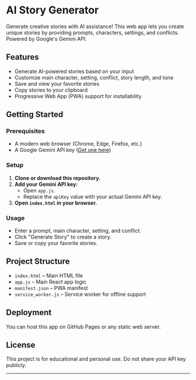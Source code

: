 # AI Story Generator

Generate creative stories with AI assistance! This web app lets you create unique stories by providing prompts, characters, settings, and conflicts. Powered by Google's Gemini API.

## Features
- Generate AI-powered stories based on your input
- Customize main character, setting, conflict, story length, and tone
- Save and view your favorite stories
- Copy stories to your clipboard
- Progressive Web App (PWA) support for installability

## Getting Started

### Prerequisites
- A modern web browser (Chrome, Edge, Firefox, etc.)
- A Google Gemini API key ([Get one here](https://aistudio.google.com/app/apikey))

### Setup
1. **Clone or download this repository.**
2. **Add your Gemini API key:**
   - Open `app.js`.
   - Replace the `apiKey` value with your actual Gemini API key.
3. **Open `index.html` in your browser.**

### Usage
- Enter a prompt, main character, setting, and conflict.
- Click "Generate Story" to create a story.
- Save or copy your favorite stories.

## Project Structure
- `index.html` – Main HTML file
- `app.js` – Main React app logic
- `manifest.json` – PWA manifest
- `service_worker.js` – Service worker for offline support

## Deployment
You can host this app on GitHub Pages or any static web server.

## License
This project is for educational and personal use. Do not share your API key publicly.

---
